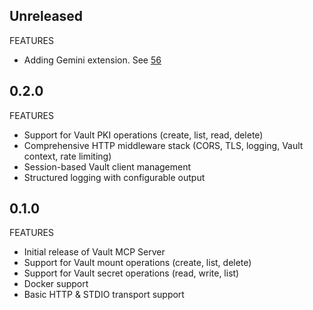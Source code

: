 ## Unreleased

FEATURES

* Adding Gemini extension. See [56](https://github.com/hashicorp/vault-mcp-server/pull/56)

## 0.2.0

FEATURES

- Support for Vault PKI operations (create, list, read, delete)
- Comprehensive HTTP middleware stack (CORS, TLS, logging, Vault context, rate limiting)
- Session-based Vault client management
- Structured logging with configurable output

## 0.1.0

FEATURES

- Initial release of Vault MCP Server
- Support for Vault mount operations (create, list, delete)
- Support for Vault secret operations (read, write, list)
- Docker support
- Basic HTTP & STDIO transport support
